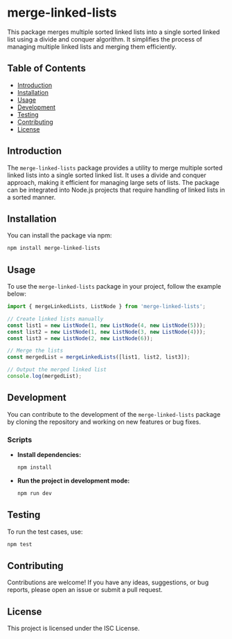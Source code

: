 
# merge-linked-lists

This package merges multiple sorted linked lists into a single sorted linked list using a divide and conquer algorithm. It simplifies the process of managing multiple linked lists and merging them efficiently.

## Table of Contents

- [Introduction](#introduction)
- [Installation](#installation)
- [Usage](#usage)
- [Development](#development)
- [Testing](#testing)
- [Contributing](#contributing)
- [License](#license)

## Introduction

The `merge-linked-lists` package provides a utility to merge multiple sorted linked lists into a single sorted linked list. It uses a divide and conquer approach, making it efficient for managing large sets of lists. The package can be integrated into Node.js projects that require handling of linked lists in a sorted manner.

## Installation

You can install the package via npm:

```bash
npm install merge-linked-lists
```

## Usage

To use the `merge-linked-lists` package in your project, follow the example below:

```javascript
import { mergeLinkedLists, ListNode } from 'merge-linked-lists';

// Create linked lists manually
const list1 = new ListNode(1, new ListNode(4, new ListNode(5)));
const list2 = new ListNode(1, new ListNode(3, new ListNode(4)));
const list3 = new ListNode(2, new ListNode(6));

// Merge the lists
const mergedList = mergeLinkedLists([list1, list2, list3]);

// Output the merged linked list
console.log(mergedList);
```

## Development

You can contribute to the development of the `merge-linked-lists` package by cloning the repository and working on new features or bug fixes.

### Scripts

- **Install dependencies:**
  ```bash
  npm install
  ```

- **Run the project in development mode:**
  ```bash
  npm run dev
  ```

## Testing

To run the test cases, use:

```bash
npm test
```

## Contributing

Contributions are welcome! If you have any ideas, suggestions, or bug reports, please open an issue or submit a pull request.

## License

This project is licensed under the ISC License.

